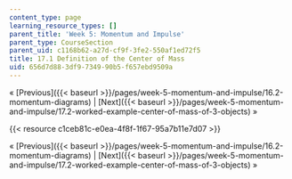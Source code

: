 ```yaml
---
content_type: page
learning_resource_types: []
parent_title: 'Week 5: Momentum and Impulse'
parent_type: CourseSection
parent_uid: c1168b62-a27d-cf9f-3fe2-550af1ed72f5
title: 17.1 Definition of the Center of Mass
uid: 656d7d88-3df9-7349-90b5-f657ebd9509a
---
```


« [Previous]({{< baseurl >}}/pages/week-5-momentum-and-impulse/16.2-momentum-diagrams) | [Next]({{< baseurl >}}/pages/week-5-momentum-and-impulse/17.2-worked-example-center-of-mass-of-3-objects) »

{{< resource c1ceb81c-e0ea-4f8f-1f67-95a7b11e7d07 >}}

« [Previous]({{< baseurl >}}/pages/week-5-momentum-and-impulse/16.2-momentum-diagrams) | [Next]({{< baseurl >}}/pages/week-5-momentum-and-impulse/17.2-worked-example-center-of-mass-of-3-objects) »